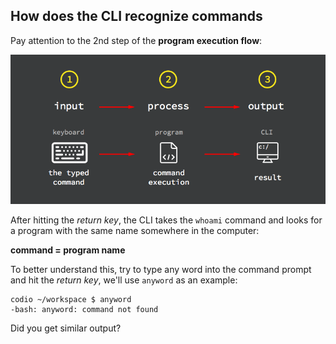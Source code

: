 ## How does the CLI recognize commands

Pay attention to the 2nd step of the __program execution flow__: 

![program exec flow](.guides/img/program-process-flow.png)

After hitting the _return key_, the CLI takes the `whoami` command and looks for a program with the same name somewhere in the computer:

__command = program name__

To better understand this, try to type any word into the command prompt and hit the _return key_, we'll use `anyword` as an example:

```
codio ~/workspace $ anyword
-bash: anyword: command not found 
```

Did you get similar output?